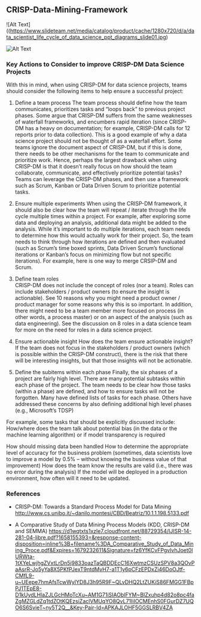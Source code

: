 ## CRISP-Data-Mining-Framework

![Alt Text]((https://www.slideteam.net/media/catalog/product/cache/1280x720/d/a/data_scientist_life_cycle_of_data_science_ppt_diagrams_slide01.jpg)

![Alt Text](https://www.datascience-pm.com/wp-content/uploads/2020/05/crisp-tasks.png)

### Key Actions to Consider to improve CRISP-DM Data Science Projects
 
With this in mind, when using CRISP-DM for data science projects, teams should consider the following items to help ensure a successful project:

1. Define a team process
The team process should define how the team communicates, prioritizes tasks and “loops back” to previous project phases.
Some argue that CRISP-DM suffers from the same weaknesses of waterfall frameworks, and encumbers rapid iteration (since CRISP-DM has a heavy on documentation; for example, CRISP-DM calls for 12 reports prior to data collection). This is a good example of why a data science project should not be thought of as a waterfall effort.
Some teams ignore the document aspect of CRISP-DM, but if this is done, there needs to be other mechanisms for the team to communicate and prioritize work. Hence, perhaps the largest drawback when using CRISP-DM is that it doesn’t really focus on how should the team collaborate, communicate, and effectively prioritize potential tasks? Teams can leverage the CRISP-DM phases, and then use a framework such as Scrum, Kanban or Data Driven Scrum to prioritize potential tasks.

2. Ensure multiple experiments 
When using the CRISP-DM framework, it should also be clear how the team will repeat / iterate through the life cycle multiple times within a project. For example, after exploring some data and deploying an analysis, additional data might be added to the analysis.
While it’s important to do multiple iterations, each team needs to determine how this would actually work for their project. So, the team needs to think through how iterations are defined and then evaluated (such as Scrum’s time boxed sprints, Data Driven Scrum’s functional iterations or Kanban’s focus on minimizing flow but not specific iterations).  For example, here is one way to merge CRSIP-DM and Scrum.

3. Define team roles  
CRISP-DM does not include the concept of roles (nor a team). Roles can include stakeholders / product owners (to ensure the insight is actionable). See 10 reasons why you might need a product owner / product manager for some reasons why this is so important.
In addition, there might need to be a team member more focused on process (in other words, a process master) or on an aspect of the analysis (such as data engineering). See the discussion on 8 roles in a data science team for more on the need for roles in a data science project.

4. Ensure actionable insight 
How does the team ensure actionable insight? If the team does not focus in the stakeholders / product owners (which is possible within the CRISP-DM construct), there is the risk that there will be interesting insights, but that those insights will not be actionable.

5. Define the subitems within each phase
Finally, the six phases of a project are fairly high level. There are many potential subtasks within each phase of the project. The team needs to be clear how those tasks (within a phase) are defined, and how to ensure tasks will not be forgotten. Many have defined lists of tasks for each phase. Others have addressed these concerns by also defining additional high level phases (e.g., Microsoft’s TDSP)

For example, some tasks that should be explicitly discussed include:
How/where does the team talk about potential bias (in the data or the machine learning algorithm) or if model transparency is required

How should missing data been handled
How to determine the appropriate level of accuracy for the business problem (sometimes, data scientists love to improve a model by 0.5% – without knowing the business value of that improvement)
How does the team know the results are valid (i.e., there was no error during the analysis)
If the model will be deployed in a production environment, how often will it need to be updated.

### References
- CRISP-DM: Towards a Standard Process Model for Data Mining
http://www.cs.unibo.it/~danilo.montesi/CBD/Beatriz/10.1.1.198.5133.pdf

- A Comparative Study of Data Mining Process Models (KDD, CRISP-DM and SEMMA) 
https://d1wqtxts1xzle7.cloudfront.net/88729354/IJISR-14-281-04-libre.pdf?1658155393=&response-content-disposition=inline%3B+filename%3DA_Comparative_Study_of_Data_Mining_Proce.pdf&Expires=1679232611&Signature=fz6YfKCvFPgvlvhJoet0lURWta-1tXYeLwjhgZVxtLrDn5j9833oazTaQBDDEcC16XwtmzCSUzSPV8a3QOvPaAsrR-Jo5yYa8X5PKfPJexT9ntdMvH7-a1T1y6pCFzEPDxZi46DoOJtf-CMfL9-u~UEepe7hmAfsTcwWylYD8J3h95R9F~QLvDHQ2LtZUKiS86FMGG1FBpPJ1TEpE8-D1kUydLHlaZJLGcHMoTcXu~AM1G71iSIAOblFYM~BIZxuhp4d82o8pc4faZgMZGLdZq1tdZOtKQEzsiZaclVMUqYO8QvL71IiIOCMEnhS0FGurDZ7UQO6S6SvieT~ny5T2Q__&Key-Pair-Id=APKAJLOHF5GGSLRBV4ZA
 
